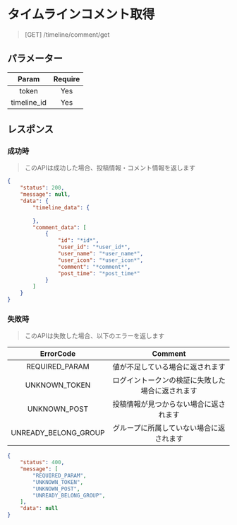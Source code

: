 # タイムラインコメント取得
> [GET] /timeline/comment/get
## パラメーター

|   Param  | Require |
|:--------:|:-------:|
|   token  |   Yes   |
| timeline_id |   Yes   |
## レスポンス
### 成功時
> このAPIは成功した場合、投稿情報・コメント情報を返します    
```JSON
{
    "status": 200,
    "message": null,
    "data": {
        "timeline_data": {
            
        },
        "comment_data": [
            {
                "id": "*id*",
                "user_id": "*user_id*",
                "user_name": "*user_name*",
                "user_icon": "*user_icon*",
                "comment": "*comment*",
                "post_time": "*post_time*"
            }
        ]
    }
}
```
### 失敗時
> このAPIは失敗した場合、以下のエラーを返します

| ErrorCode | Comment |
|:-:|:-:|
| REQUIRED_PARAM | 値が不足している場合に返されます |
| UNKNOWN_TOKEN | ログイントークンの検証に失敗した場合に返されます |
| UNKNOWN_POST | 投稿情報が見つからない場合に返されます |
| UNREADY_BELONG_GROUP | グループに所属していない場合に返されます |
``` JSON
{
    "status": 400,
    "message": [
        "REQUIRED_PARAM",
        "UNKNOWN_TOKEN",
        "UNKNOWN_POST",
        "UNREADY_BELONG_GROUP",
    ],
    "data": null
}
```